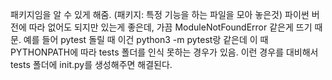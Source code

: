 ---
---

패키지임을 알 수 있게 해줌. (패키지: 특정 기능을 하는 파일을 모아 놓은것)
파이썬 버전에 따라 없어도 되지만 있는게 좋은데, 가끔 ModuleNotFoundError 같은게 뜨기 때문. 예를 들어 pytest 돌릴 때 이건 python3 -m pytest랑 같은데 이 때 PYTHONPATH에 따라 tests 폴더를 인식 못하는 경우가 있음. 이런 경우를 대비해서 tests 폴더에 init.py를 생성해주면 해결된다.